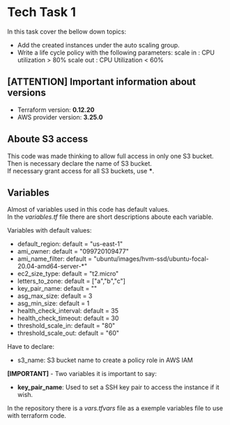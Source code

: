 # Tech Task 1
In this task cover the bellow down topics:  
- Add the created instances under the auto scaling group.
- Write a life cycle policy with the following parameters:
        scale in : CPU utilization > 80%
        scale out : CPU Utilization < 60%

## [ATTENTION] Important information about versions
- Terraform version: **0.12.20**  
- AWS provider version: **3.25.0**  

## Aboute S3 access
This code was made thinking to allow full access in only one S3 bucket. Then is necessary declare the name of S3 bucket.  
If necessary grant access for all S3 buckets, use **\***.    

## Variables
Almost of variables used in this code has default values.  
In the *variables.tf* file there are short descriptions aboute each variable.  

Variables with default values:  
- default_region: default = "us-east-1"  
- ami_owner: default = "099720109477"  
- ami_name_filter: default = "ubuntu/images/hvm-ssd/ubuntu-focal-20.04-amd64-server-*"  
- ec2_size_type: default = "t2.micro"  
- letters_to_zone: default = ["a","b","c"]  
- key_pair_name: default = ""  
- asg_max_size: default = 3  
- asg_min_size: default = 1  
- health_check_interval: default = 35  
- health_check_timeout: default = 30  
- threshold_scale_in: default = "80"  
- threshold_scale_out: default = "60"  

Have to declare:  
- s3_name: S3 bucket name to create a policy role in AWS IAM  

**[IMPORTANT]** - Two variables it is important to say:  
- **key_pair_name**: Used to set a SSH key pair to access the instance if it wish.  


In the repository there is a *vars.tfvars* file as a exemple variables file to use with terraform code.  